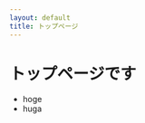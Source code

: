 ```yaml
---
layout: default
title: トップページ
---
```


# トップページです

* hoge
* huga

<div style="width: 64px; height: 64px; background-image: url("img/test5.svg"); background-size: 100% 100%; background-repeat: no-repeat;"></div>
